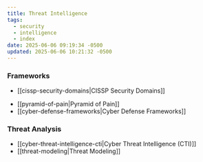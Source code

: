 ```yaml
---
title: Threat Intelligence
tags:
  - security
  - intelligence
  - index
date: 2025-06-06 09:19:34 -0500
updated: 2025-06-06 10:21:32 -0500
---
```


### Frameworks

- [[cissp-security-domains|CISSP Security Domains]]
* [[pyramid-of-pain|Pyramid of Pain]]
* [[cyber-defense-frameworks|Cyber Defense Frameworks]]

### Threat Analysis

* [[cyber-threat-intelligence-cti|Cyber Threat Intelligence (CTI)]]
* [[threat-modeling|Threat Modeling]]

